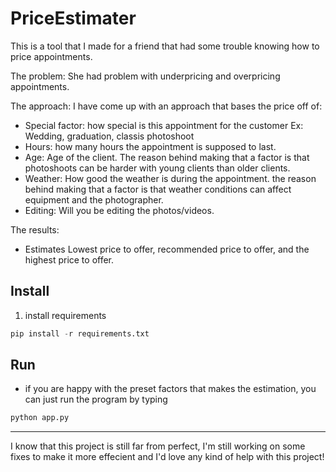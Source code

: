 # PriceEstimater

This is a tool that I made for a friend that had some trouble knowing how to price appointments.

The problem:
  She had problem with underpricing and overpricing appointments.

The approach:
  I have come up with an approach that bases the price off of:
  - Special factor: how special is this appointment for the customer Ex: Wedding, graduation, classis photoshoot
  - Hours: how many hours the appointment is supposed to last.
  - Age: Age of the client. The reason behind making that a factor is that photoshoots can be harder with young clients than 
         older clients.
  - Weather: How good the weather is during the appointment. the reason behind making that a factor is that weather conditions
             can affect equipment and the photographer.
  - Editing: Will you be editing the photos/videos. 
  
The results:
  - Estimates Lowest price to offer, recommended price to offer, and the highest price to offer.
  
## Install
1. install requirements
  ```python
  pip install -r requirements.txt
  ```

## Run
  - if you are happy with the preset factors that makes the estimation, you can just run the program by typing
  ```python
  python app.py
  ```


___
I know that this project is still far from perfect, I'm still working on some fixes to make it more effecient and I'd love any kind of help with this project!
